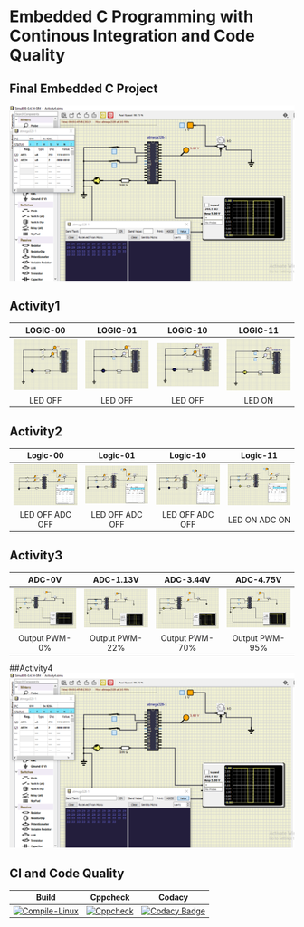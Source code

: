 # Embedded C Programming with Continous Integration and Code Quality

## Final Embedded C Project
![Final](https://github.com/swapnil99jakhi/EmbeddedC_LTTS/blob/7d229a5d0e1c936acbca834abfc260e8bb6fb2ae/images/finalproj.PNG)

## Activity1

|LOGIC-00|LOGIC-01|LOGIC-10|LOGIC-11
|:--:|:--:|:--:|:--:|
|![Logic 00](https://github.com/swapnil99jakhi/EmbeddedC_LTTS/blob/f48129aec1a4064580ac98b1d05a46b647111d5d/images/activity100.PNG)|![Logic 01](https://github.com/swapnil99jakhi/EmbeddedC_LTTS/blob/7b6da13e6e0efef1985a574b0e05ab9a352d4c60/images/activity101.PNG)|![Logic 10](https://github.com/swapnil99jakhi/EmbeddedC_LTTS/blob/f938fdd60faab6cd7b3a882e87ffe721f05dc889/images/activity110.PNG)|![Logic 11](https://github.com/swapnil99jakhi/EmbeddedC_LTTS/blob/7d229a5d0e1c936acbca834abfc260e8bb6fb2ae/images/activity111.PNG)|
|LED OFF|LED OFF|LED OFF|LED ON|

## Activity2

|Logic-00|Logic-01|Logic-10|Logic-11|  
|:--:|:--:|:--:|:--:|
|![Logic 00](https://github.com/swapnil99jakhi/EmbeddedC_LTTS/blob/7d229a5d0e1c936acbca834abfc260e8bb6fb2ae/images/activity200.PNG)|![Logic 01](https://github.com/swapnil99jakhi/EmbeddedC_LTTS/blob/7d229a5d0e1c936acbca834abfc260e8bb6fb2ae/images/activity201.PNG)|![Logic 10](https://github.com/swapnil99jakhi/EmbeddedC_LTTS/blob/7d229a5d0e1c936acbca834abfc260e8bb6fb2ae/images/activity210.PNG)|![Logic 11](https://github.com/swapnil99jakhi/EmbeddedC_LTTS/blob/7d229a5d0e1c936acbca834abfc260e8bb6fb2ae/images/activity211.PNG)|
|LED OFF ADC OFF|LED OFF ADC OFF|LED OFF ADC OFF|LED ON ADC ON|  

## Activity3

|ADC-0V|ADC-1.13V|ADC-3.44V|ADC-4.75V|
|:--:|:--:|:--:|:--:|
|![Logic 00](https://github.com/swapnil99jakhi/EmbeddedC_LTTS/blob/7d229a5d0e1c936acbca834abfc260e8bb6fb2ae/images/activity301.PNG)|![Logic 01](https://github.com/swapnil99jakhi/EmbeddedC_LTTS/blob/7d229a5d0e1c936acbca834abfc260e8bb6fb2ae/images/activity302.PNG)|![Logic 10](https://github.com/swapnil99jakhi/EmbeddedC_LTTS/blob/7d229a5d0e1c936acbca834abfc260e8bb6fb2ae/images/activity303.PNG)|![Logic 11](https://github.com/swapnil99jakhi/EmbeddedC_LTTS/blob/7d229a5d0e1c936acbca834abfc260e8bb6fb2ae/images/activity304.PNG)|
|Output PWM-0%|Output PWM-22%|Output PWM-70%|Output PWM-95%|

##Activity4
![Final](https://github.com/swapnil99jakhi/EmbeddedC_LTTS/blob/7d229a5d0e1c936acbca834abfc260e8bb6fb2ae/images/finalproj.PNG)
## CI and Code Quality

|Build|Cppcheck|Codacy|
|:--:|:--:|:--:|
|[![Compile-Linux](https://github.com/swapnil99jakhi/EmbeddedC_LTTS/actions/workflows/Compile.yml/badge.svg)](https://github.com/swapnil99jakhi/EmbeddedC_LTTS/actions/workflows/Compile.yml)|[![Cppcheck](https://github.com/swapnil99jakhi/EmbeddedC_LTTS/actions/workflows/CodeQuality.yml/badge.svg)](https://github.com/MohdHusainKhan/EmbeddedC_LTTS/actions/workflows/CodeQuality.yml)|[![Codacy Badge](https://app.codacy.com/project/badge/Grade/01a94203ace64bc99a28fc4fb467e05a)](https://www.codacy.com/gh/swapnil99jakhi/EmbeddedC_LTTS/dashboard?utm_source=github.com&amp;utm_medium=referral&amp;utm_content=swapnil99jakhi/EmbeddedC_LTTS&amp;utm_campaign=Badge_Grade)|
